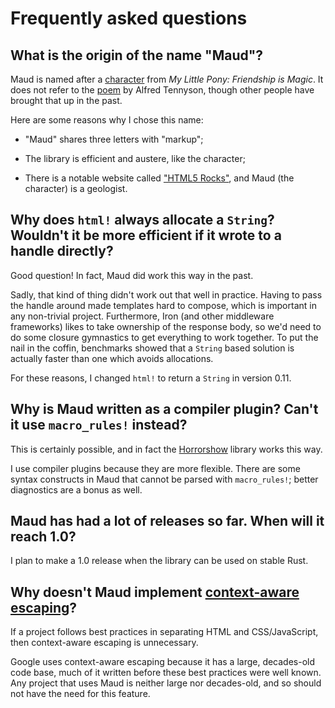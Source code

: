 # Frequently asked questions

## What is the origin of the name "Maud"?

Maud is named after a [character](http://mlp.wikia.com/wiki/Maud_Pie) from *My Little Pony: Friendship is Magic*. It does not refer to the [poem](https://en.wikipedia.org/wiki/Maud_and_other_poems) by Alfred Tennyson, though other people have brought that up in the past.

Here are some reasons why I chose this name:

* "Maud" shares three letters with "markup";

* The library is efficient and austere, like the character;

* There is a notable website called ["HTML5 Rocks"](http://www.html5rocks.com), and Maud (the character) is a geologist.

## Why does `html!` always allocate a `String`? Wouldn't it be more efficient if it wrote to a handle directly?

Good question! In fact, Maud did work this way in the past.

Sadly, that kind of thing didn't work out that well in practice. Having to pass the handle around made templates hard to compose, which is important in any non-trivial project. Furthermore, Iron (and other middleware frameworks) likes to take ownership of the response body, so we'd need to do some closure gymnastics to get everything to work together. To put the nail in the coffin, benchmarks showed that a `String` based solution is actually faster than one which avoids allocations.

For these reasons, I changed `html!` to return a `String` in version 0.11.

## Why is Maud written as a compiler plugin? Can't it use `macro_rules!` instead?

This is certainly possible, and in fact the [Horrorshow](https://github.com/Stebalien/horrorshow-rs) library works this way.

I use compiler plugins because they are more flexible. There are some syntax constructs in Maud that cannot be parsed with `macro_rules!`; better diagnostics are a bonus as well.

## Maud has had a lot of releases so far. When will it reach 1.0?

I plan to make a 1.0 release when the library can be used on stable Rust.

## Why doesn't Maud implement [context-aware escaping](https://security.googleblog.com/2009/03/reducing-xss-by-way-of-automatic.html)?

If a project follows best practices in separating HTML and CSS/JavaScript, then context-aware escaping is unnecessary.

Google uses context-aware escaping because it has a large, decades-old code base, much of it written before these best practices were well known. Any project that uses Maud is neither large nor decades-old, and so should not have the need for this feature.
